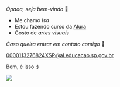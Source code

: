 *Opaaa, seja bem-vindo* 🤠

- Me chamo *Isa*
- Estou fazendo curso da [Alura](https://www.alura.com.br)
- Gosto de *artes visuais*

*Caso queira entrar em contato comigo* 🐝

0000113276824XSP@al.educacao.sp.gov.br

Bem, é isso :) 

![](https://media1.tenor.com/m/e8-36w65OA4AAAAC/ed-truck.gif)

